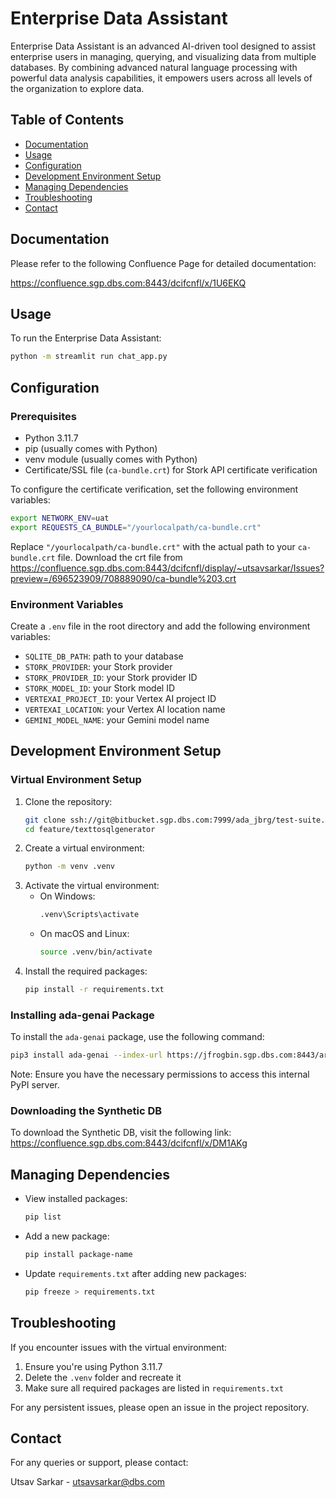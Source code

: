 # Enterprise Data Assistant

Enterprise Data Assistant is an advanced AI-driven tool designed to assist enterprise users in managing, querying, and visualizing data from multiple databases. By combining advanced natural language processing with powerful data analysis capabilities, it empowers users across all levels of the organization to explore data.

## Table of Contents

* [Documentation](#documentation)
* [Usage](#usage)
* [Configuration](#configuration)
* [Development Environment Setup](#development-environment-setup)
* [Managing Dependencies](#managing-dependencies)
* [Troubleshooting](#troubleshooting)
* [Contact](#contact)

## Documentation

Please refer to the following Confluence Page for detailed documentation:

https://confluence.sgp.dbs.com:8443/dcifcnfl/x/1U6EKQ

## Usage

To run the Enterprise Data Assistant:

```bash
python -m streamlit run chat_app.py
```

## Configuration

### Prerequisites

* Python 3.11.7
* pip (usually comes with Python)
* venv module (usually comes with Python)
* Certificate/SSL file (`ca-bundle.crt`) for Stork API certificate verification

To configure the certificate verification, set the following environment variables:

```bash
export NETWORK_ENV=uat
export REQUESTS_CA_BUNDLE="/yourlocalpath/ca-bundle.crt"
```

Replace `"/yourlocalpath/ca-bundle.crt"` with the actual path to your `ca-bundle.crt` file. Download the crt file from https://confluence.sgp.dbs.com:8443/dcifcnfl/display/~utsavsarkar/Issues?preview=/696523909/708889090/ca-bundle%203.crt

### Environment Variables

Create a `.env` file in the root directory and add the following environment variables:

* `SQLITE_DB_PATH`: path to your database
* `STORK_PROVIDER`: your Stork provider
* `STORK_PROVIDER_ID`: your Stork provider ID
* `STORK_MODEL_ID`: your Stork model ID
* `VERTEXAI_PROJECT_ID`: your Vertex AI project ID
* `VERTEXAI_LOCATION`: your Vertex AI location name
* `GEMINI_MODEL_NAME`: your Gemini model name

## Development Environment Setup

### Virtual Environment Setup

1. Clone the repository:
   ```bash
   git clone ssh://git@bitbucket.sgp.dbs.com:7999/ada_jbrg/test-suite.git
   cd feature/texttosqlgenerator
   ```
2. Create a virtual environment:
   ```bash
   python -m venv .venv
   ```
3. Activate the virtual environment:
   * On Windows:
     ```bash
     .venv\Scripts\activate
     ```
   * On macOS and Linux:
     ```bash
     source .venv/bin/activate
     ```
4. Install the required packages:
   ```bash
   pip install -r requirements.txt
   ```

### Installing ada-genai Package

To install the `ada-genai` package, use the following command:
```bash
pip3 install ada-genai --index-url https://jfrogbin.sgp.dbs.com:8443/artifactory/api/pypi/pypi-all/simple --trusted-host jfrogbin.sgp.dbs.com
```
Note: Ensure you have the necessary permissions to access this internal PyPI server.

### Downloading the Synthetic DB

To download the Synthetic DB, visit the following link:
https://confluence.sgp.dbs.com:8443/dcifcnfl/x/DM1AKg

## Managing Dependencies

* View installed packages:
  ```bash
  pip list
  ```
* Add a new package:
  ```bash
  pip install package-name
  ```
* Update `requirements.txt` after adding new packages:
  ```bash
  pip freeze > requirements.txt
  ```

## Troubleshooting

If you encounter issues with the virtual environment:

1. Ensure you're using Python 3.11.7
2. Delete the `.venv` folder and recreate it
3. Make sure all required packages are listed in `requirements.txt`

For any persistent issues, please open an issue in the project repository.

## Contact

For any queries or support, please contact:

Utsav Sarkar - utsavsarkar@dbs.com
